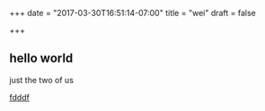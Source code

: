 +++
date = "2017-03-30T16:51:14-07:00"
title = "wei"
draft = false

+++

 
## hello world

<p> just the two of us <p>

<a href="#">fdddf</a>
